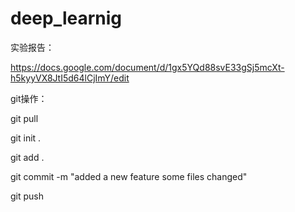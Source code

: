 # deep_learnig

实验报告：

https://docs.google.com/document/d/1gx5YQd88svE33gSj5mcXt-h5kyyVX8JtI5d64lCjImY/edit

git操作：

git pull 

git init .

git add .

git commit -m "added a new feature some files changed"

git push
